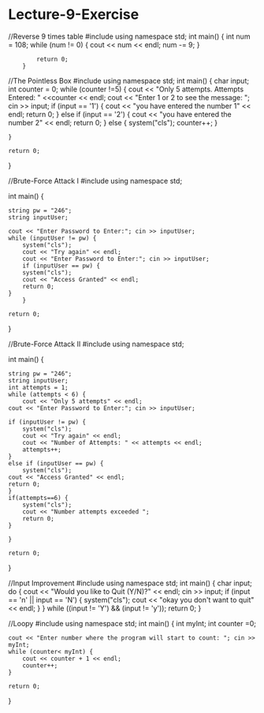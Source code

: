 # Lecture-9-Exercise

//Reverse 9 times table
		#include <iostream> 
		using namespace std;
		int main() {
			int num = 108;
			while (num != 0) {
				cout << num << endl;
				num -= 9;
			}

			return 0;
		}
	
//The Pointless Box
	#include <iostream> 
using namespace std;
int main() {
	char input;
	int counter = 0;
	while (counter !=5) {
	cout << "Only 5 attempts. Attempts Entered: " <<counter << endl;
	cout << "Enter 1 or 2 to see the message: "; cin >> input;
		if (input == '1') {
			cout << "you have entered the number 1" << endl;
			return 0;
		} else if (input == '2') {
			cout << "you have entered the number 2" << endl;
			return 0;
		}
		else {
		system("cls");
			counter++;
		}

	}

	return 0;
}


//Brute-Force Attack I
#include <iostream>
using namespace std;



int main() {

	string pw = "246";
	string inputUser;
	
	cout << "Enter Password to Enter:"; cin >> inputUser;
	while (inputUser != pw) {
		system("cls");
		cout << "Try again" << endl;
		cout << "Enter Password to Enter:"; cin >> inputUser;
		if (inputUser == pw) {
		system("cls");
		cout << "Access Granted" << endl;
		return 0;
	}
		}

	return 0;
}




//Brute-Force Attack II
#include <iostream>
using namespace std;



int main() {

	string pw = "246";
	string inputUser;
	int attempts = 1;
	while (attempts < 6) {
		cout << "Only 5 attempts" << endl;
	cout << "Enter Password to Enter:"; cin >> inputUser;
	
	if (inputUser != pw) {
		system("cls");
		cout << "Try again" << endl;
		cout << "Number of Attempts: " << attempts << endl;
		attempts++;
	}
	else if (inputUser == pw) {
		system("cls");
	cout << "Access Granted" << endl;
	return 0;
	}
	if(attempts==6) {
		system("cls");
		cout << "Number attempts exceeded ";
		return 0;
	}

	}

	return 0;
}
	
	
//Input Improvement
	#include <iostream> 
using namespace std;
int main() {
	char input;
	do {
		cout << "Would you like to Quit (Y/N)?" <<
			endl;
		cin >> input;
		if (input == 'n' || input == 'N') {
			system("cls");
			cout << "okay you don't want to quit" << endl;
		}
	} while ((input != 'Y') && (input != 'y'));
	return 0;
}
	
//Loopy
	#include <iostream> 
using namespace std;
int main() {
	int myInt;
	int counter =0;

	cout << "Enter number where the program will start to count: "; cin >> myInt;
	while (counter< myInt) {
		cout << counter + 1 << endl;
		counter++;
	}

	return 0;
}

